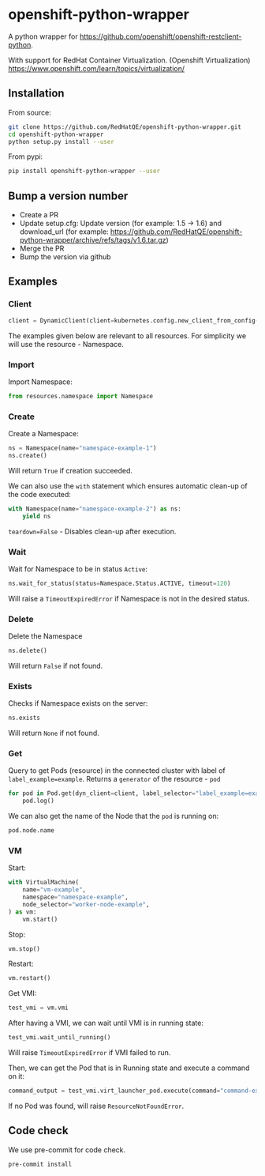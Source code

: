 # openshift-python-wrapper
A python wrapper for https://github.com/openshift/openshift-restclient-python.

With support for RedHat Container Virtualization. (Openshift Virtualization) https://www.openshift.com/learn/topics/virtualization/

## Installation
From source:
```bash
git clone https://github.com/RedHatQE/openshift-python-wrapper.git
cd openshift-python-wrapper
python setup.py install --user
```
From pypi:
```bash
pip install openshift-python-wrapper --user
```

## Bump a version number
* Create a PR
* Update setup.cfg:
  Update version (for example: 1.5 -> 1.6) and
  download_url (for example: https://github.com/RedHatQE/openshift-python-wrapper/archive/refs/tags/v1.6.tar.gz)
* Merge the PR
* Bump the version via github

## Examples
### Client
```python
client = DynamicClient(client=kubernetes.config.new_client_from_config())
```
The examples given below are relevant to all resources. For simplicity we will use the resource - Namespace.
### Import
Import Namespace:
```python
from resources.namespace import Namespace
```
### Create
Create a Namespace:
```python
ns = Namespace(name="namespace-example-1")
ns.create()
```
Will return ``True`` if creation succeeded.

We can also use the ``with`` statement which ensures automatic clean-up of the code executed:
```python
with Namespace(name="namespace-example-2") as ns:
    yield ns
```
``teardown=False`` -  Disables clean-up after execution.
### Wait
Wait for Namespace to be in status ``Active``:
```python
ns.wait_for_status(status=Namespace.Status.ACTIVE, timeout=120)
```
Will raise a ``TimeoutExpiredError`` if Namespace is not in the desired status.
### Delete
Delete the Namespace
```python
ns.delete()
```
Will return ``False`` if not found.
### Exists
Checks if Namespace exists on the server:
```python
ns.exists
```
Will return ``None`` if not found.
### Get
Query to get Pods (resource) in the connected cluster with label of ``label_example=example``. Returns a ``generator`` of the resource - ``pod``
```python
for pod in Pod.get(dyn_client=client, label_selector="label_example=example")):
    pod.log()
```
We can also get the name of the Node that the ``pod`` is running on:
```python
pod.node.name
```
### VM
Start:
```python
with VirtualMachine(
    name="vm-example",
    namespace="namespace-example",
    node_selector="worker-node-example",
) as vm:
    vm.start()
```
Stop:
```python
vm.stop()
```
Restart:
```python
vm.restart()
```
Get VMI:
```python
test_vmi = vm.vmi
```
After having a VMI, we can wait until VMI is in running state:
```python
test_vmi.wait_until_running()
```
Will raise ``TimeoutExpiredError`` if VMI failed to run.

Then, we can get the Pod that is in Running state and execute a command on it:
```python
command_output = test_vmi.virt_launcher_pod.execute(command="command-example")
```
If no Pod was found, will raise ``ResourceNotFoundError``.

## Code check
We use pre-commit for code check.
```bash
pre-commit install
```
